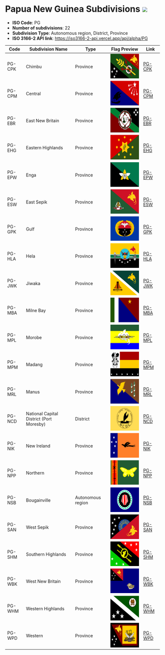 # Papua New Guinea Subdivisions ![](https://flagcdn.com/h40/pg.png)

- **ISO Code**: PG
- **Number of subdivisions**: 22
- **Subdivision Type**: Autonomous region, District, Province
- **ISO 3166-2 API link**: https://iso3166-2-api.vercel.app/api/alpha/PG

| Code  | Subdivision Name         | Type | Flag Preview | Link |
|-------|--------------------------|--------------| -------------- |----------|
| PG-CPK | Chimbu | Province | <img src='https://raw.githubusercontent.com/amckenna41/iso3166-flag-icons/main/iso3166-2-icons/PG/PG-CPK.svg' height='80'> | [PG-CPK](https://github.com/amckenna41/iso3166-flag-icons/blob/main/iso3166-2-icons/PG/PG-CPK.svg) |
| PG-CPM | Central | Province | <img src='https://raw.githubusercontent.com/amckenna41/iso3166-flag-icons/main/iso3166-2-icons/PG/PG-CPM.svg' height='80'> | [PG-CPM](https://github.com/amckenna41/iso3166-flag-icons/blob/main/iso3166-2-icons/PG/PG-CPM.svg) |
| PG-EBR | East New Britain | Province | <img src='https://raw.githubusercontent.com/amckenna41/iso3166-flag-icons/main/iso3166-2-icons/PG/PG-EBR.svg' height='80'> | [PG-EBR](https://github.com/amckenna41/iso3166-flag-icons/blob/main/iso3166-2-icons/PG/PG-EBR.svg) |
| PG-EHG | Eastern Highlands | Province | <img src='https://raw.githubusercontent.com/amckenna41/iso3166-flag-icons/main/iso3166-2-icons/PG/PG-EHG.svg' height='80'> | [PG-EHG](https://github.com/amckenna41/iso3166-flag-icons/blob/main/iso3166-2-icons/PG/PG-EHG.svg) |
| PG-EPW | Enga | Province | <img src='https://raw.githubusercontent.com/amckenna41/iso3166-flag-icons/main/iso3166-2-icons/PG/PG-EPW.png' height='80'> | [PG-EPW](https://github.com/amckenna41/iso3166-flag-icons/blob/main/iso3166-2-icons/PG/PG-EPW.png) |
| PG-ESW | East Sepik | Province | <img src='https://raw.githubusercontent.com/amckenna41/iso3166-flag-icons/main/iso3166-2-icons/PG/PG-ESW.png' height='80'> | [PG-ESW](https://github.com/amckenna41/iso3166-flag-icons/blob/main/iso3166-2-icons/PG/PG-ESW.png) |
| PG-GPK | Gulf | Province | <img src='https://raw.githubusercontent.com/amckenna41/iso3166-flag-icons/main/iso3166-2-icons/PG/PG-GPK.png' height='80'> | [PG-GPK](https://github.com/amckenna41/iso3166-flag-icons/blob/main/iso3166-2-icons/PG/PG-GPK.png) |
| PG-HLA | Hela | Province | <img src='https://raw.githubusercontent.com/amckenna41/iso3166-flag-icons/main/iso3166-2-icons/PG/PG-HLA.svg' height='80'> | [PG-HLA](https://github.com/amckenna41/iso3166-flag-icons/blob/main/iso3166-2-icons/PG/PG-HLA.svg) |
| PG-JWK | Jiwaka | Province | <img src='https://raw.githubusercontent.com/amckenna41/iso3166-flag-icons/main/iso3166-2-icons/PG/PG-JWK.svg' height='80'> | [PG-JWK](https://github.com/amckenna41/iso3166-flag-icons/blob/main/iso3166-2-icons/PG/PG-JWK.svg) |
| PG-MBA | Milne Bay | Province | <img src='https://raw.githubusercontent.com/amckenna41/iso3166-flag-icons/main/iso3166-2-icons/PG/PG-MBA.svg' height='80'> | [PG-MBA](https://github.com/amckenna41/iso3166-flag-icons/blob/main/iso3166-2-icons/PG/PG-MBA.svg) |
| PG-MPL | Morobe | Province | <img src='https://raw.githubusercontent.com/amckenna41/iso3166-flag-icons/main/iso3166-2-icons/PG/PG-MPL.png' height='80'> | [PG-MPL](https://github.com/amckenna41/iso3166-flag-icons/blob/main/iso3166-2-icons/PG/PG-MPL.png) |
| PG-MPM | Madang | Province | <img src='https://raw.githubusercontent.com/amckenna41/iso3166-flag-icons/main/iso3166-2-icons/PG/PG-MPM.svg' height='80'> | [PG-MPM](https://github.com/amckenna41/iso3166-flag-icons/blob/main/iso3166-2-icons/PG/PG-MPM.svg) |
| PG-MRL | Manus | Province | <img src='https://raw.githubusercontent.com/amckenna41/iso3166-flag-icons/main/iso3166-2-icons/PG/PG-MRL.svg' height='80'> | [PG-MRL](https://github.com/amckenna41/iso3166-flag-icons/blob/main/iso3166-2-icons/PG/PG-MRL.svg) |
| PG-NCD | National Capital District (Port Moresby) | District | <img src='https://raw.githubusercontent.com/amckenna41/iso3166-flag-icons/main/iso3166-2-icons/PG/PG-NCD.svg' height='80'> | [PG-NCD](https://github.com/amckenna41/iso3166-flag-icons/blob/main/iso3166-2-icons/PG/PG-NCD.svg) |
| PG-NIK | New Ireland | Province | <img src='https://raw.githubusercontent.com/amckenna41/iso3166-flag-icons/main/iso3166-2-icons/PG/PG-NIK.svg' height='80'> | [PG-NIK](https://github.com/amckenna41/iso3166-flag-icons/blob/main/iso3166-2-icons/PG/PG-NIK.svg) |
| PG-NPP | Northern | Province | <img src='https://raw.githubusercontent.com/amckenna41/iso3166-flag-icons/main/iso3166-2-icons/PG/PG-NPP.png' height='80'> | [PG-NPP](https://github.com/amckenna41/iso3166-flag-icons/blob/main/iso3166-2-icons/PG/PG-NPP.png) |
| PG-NSB | Bougainville | Autonomous region | <img src='https://raw.githubusercontent.com/amckenna41/iso3166-flag-icons/main/iso3166-2-icons/PG/PG-NSB.svg' height='80'> | [PG-NSB](https://github.com/amckenna41/iso3166-flag-icons/blob/main/iso3166-2-icons/PG/PG-NSB.svg) |
| PG-SAN | West Sepik | Province | <img src='https://raw.githubusercontent.com/amckenna41/iso3166-flag-icons/main/iso3166-2-icons/PG/PG-SAN.svg' height='80'> | [PG-SAN](https://github.com/amckenna41/iso3166-flag-icons/blob/main/iso3166-2-icons/PG/PG-SAN.svg) |
| PG-SHM | Southern Highlands | Province | <img src='https://raw.githubusercontent.com/amckenna41/iso3166-flag-icons/main/iso3166-2-icons/PG/PG-SHM.svg' height='80'> | [PG-SHM](https://github.com/amckenna41/iso3166-flag-icons/blob/main/iso3166-2-icons/PG/PG-SHM.svg) |
| PG-WBK | West New Britain | Province | <img src='https://raw.githubusercontent.com/amckenna41/iso3166-flag-icons/main/iso3166-2-icons/PG/PG-WBK.svg' height='80'> | [PG-WBK](https://github.com/amckenna41/iso3166-flag-icons/blob/main/iso3166-2-icons/PG/PG-WBK.svg) |
| PG-WHM | Western Highlands | Province | <img src='https://raw.githubusercontent.com/amckenna41/iso3166-flag-icons/main/iso3166-2-icons/PG/PG-WHM.svg' height='80'> | [PG-WHM](https://github.com/amckenna41/iso3166-flag-icons/blob/main/iso3166-2-icons/PG/PG-WHM.svg) |
| PG-WPD | Western | Province | <img src='https://raw.githubusercontent.com/amckenna41/iso3166-flag-icons/main/iso3166-2-icons/PG/PG-WPD.svg' height='80'> | [PG-WPD](https://github.com/amckenna41/iso3166-flag-icons/blob/main/iso3166-2-icons/PG/PG-WPD.svg) |
